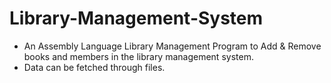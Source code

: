 # Library-Management-System
- An Assembly Language Library Management Program to Add &amp; Remove books and members in the library management system.
- Data can be fetched through files.
